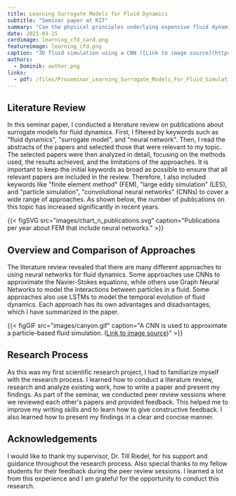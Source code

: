 ```yaml
---
title: Learning Surrogate Models for Fluid Dynamics
subtitle: "Seminar paper at KIT"
summary: "Can the physical principles underlying expensive fluid dynamics simulations be approximated by neural networks? To answer this question, a literature review is conducted and various current research approaches are compared. Fundamental architectures such as CNNs, GNNs, and LSTMs are introduced, and their advantages and disadvantages are discussed based on the literature. The results show that neural networks are capable of approximating fluid simulations, often faster than traditional numerical methods."
date: 2021-03-15
cardimage: learning_cfd_card.png
featureimage: learning_cfd.png
caption: "3D fluid simulation using a CNN ([Link to image source](https://github.com/google/FluidNet))"
authors:
  - Dominik: author.png
links:
  - pdf: /files/Proseminar_Learning_Surrogate_Models_For_Fluid_Simulation.pdf
---
```


## Literature Review
In this seminar paper, I conducted a literature review on publications about surrogate models for fluid dynamics. First, I filtered by keywords such as "fluid dynamics", "surrogate model", and "neural network".
Then, I read the abstracts of the papers and selected those that were relevant to my topic. The selected papers were then analyzed in detail, focusing on the methods used, the results achieved, and the limitations of the approaches. It is important to keep the initial keywords as broad as possible to ensure that all relevant papers are included in the review. Therefore, I also included keywords like "finite element method" (FEM), "large eddy simulation" (LES), and "particle simulation", "convolutional neural networks" (CNNs) to cover a wide range of approaches. As shown below, the number of publications on this topic has increased significantly in recent years.

{{< figSVG src="images/chart_n_publications.svg" caption="Publications per year about FEM that include neural networks." >}}

## Overview and Comparison of Approaches
The literature review revealed that there are many different approaches to using neural networks for fluid dynamics. Some approaches use CNNs to approximate the Navier-Stokes equations, while others use Graph Neural Networks to model the interactions between particles in a fluid. Some approaches also use LSTMs to model the temporal evolution of fluid dynamics. Each approach has its own advantages and disadvantages, which I have summarized in the paper. 

{{< figGIF src="images/canyon.gif" caption="A CNN is used to approximate a particle-based fluid simulation. ([Link to image source](https://github.com/isl-org/DeepLagrangianFluids))" >}}

## Research Process
As this was my first scientific research project, I had to familiarize myself with the research process. I learned how to conduct a literature review, research and analyze existing work, how to write a paper and present my findings. As part of the seminar, we conducted peer review sessions where we reviewed each other's papers and provided feedback. This helped me to improve my writing skills and to learn how to give constructive feedback. I also learned how to present my findings in a clear and concise manner.

## Acknowledgements
I would like to thank my supervisor, Dr. Till Riedel, for his support and guidance throughout the research process. Also special thanks to my fellow students for their feedback during the peer review sessions. I learned a lot from this experience and I am grateful for the opportunity to conduct this research.